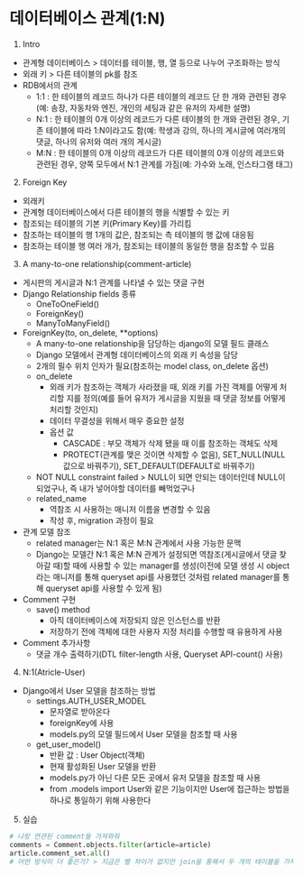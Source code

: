# 데이터베이스 관계(1:N)
1. Intro
- 관계형 데이터베이스 > 데이터를 테이블, 행, 열 등으로 나누어 구조화하는 방식
- 외래 키 > 다른 테이블의 pk를 참조
- RDB에서의 관계
  - 1:1 : 한 테이블의 레코드 하나가 다른 테이블의 레코드 단 한 개와 관련된 경우(예: 송장, 자동차와 엔진, 개인의 세팅과 같은 유저의 자세한 설명)
  - N:1 : 한 테이블의 0개 이상의 레코드가 다른 테이블의 한 개와 관련된 경우, 기존 테이블에 따라 1:N이라고도 함(예: 학생과 강의, 하나의 게시글에 여러개의 댓글, 하나의 유저와 여러 개의 게시글)
  - M:N : 한 테이블의 0개 이상의 레코드가 다른 테이블의 0개 이상의 레코드와 관련된 경우, 양쪽 모두에서 N:1 관계를 가짐(예: 가수와 노래, 인스타그램 태그)

2. Foreign Key
- 외래키
- 관계형 데이터베이스에서 다른 테이블의 행을 식별할 수 있는 키
- 참조되는 테이블의 기본 키(Primary Key)를 가리킴
- 참조하는 테이블의 행 1개의 값은, 참조되는 측 테이블의 행 값에 대응됨
- 참조하는 테이블 행 여러 개가, 참조되는 테이블의 동일한 행을 참조할 수 있음

3. A many-to-one relationship(comment-article)
- 게시판의 게시글과 N:1 관계를 나타낼 수 있는 댓글 구현
- Django Relationship fields 종류
  - OneToOneField()
  - ForeignKey()
  - ManyToManyField()
- ForeignKey(to, on_delete, **options)
  - A many-to-one relationship을 담당하는 django의 모델 필드 클래스
  - Django 모델에서 관계형 데이터베이스의 외래 키 속성을 담당
  - 2개의 필수 위치 인자가 필요(참조하는 model class, on_delete 옵션)
  - on_delete
    - 외래 키가 참조하는 객체가 사라졌을 때, 외래 키를 가진 객체를 어떻게 처리할 지를 정의(예를 들어 유저가 게시글을 지웠을 때 댓글 정보를 어떻게 처리할 것인지)
    - 데이터 무결성을 위해서 매우 중요한 설정
    - 옵션 값
      - CASCADE : 부모 객체가 삭제 됐을 때 이를 참조하는 객체도 삭제
      - PROTECT(관계를 맺은 것이면 삭제할 수 없음), SET_NULL(NULL 값으로 바꿔주기), SET_DEFAULT(DEFAULT로 바꿔주기)
  - NOT NULL constraint failed > NULL이 되면 안되는 데이터인데 NULL이 되었구나, 즉 내가 넣어야할 데이터를 빼먹었구나
  - related_name
    - 역참조 시 사용하는 매니저 이름을 변경할 수 있음
    - 작성 후, migration 과정이 필요
- 관계 모델 참조
  - related manager는 N:1 혹은 M:N 관계에서 사용 가능한 문맥
  - Django는 모델간 N:1 혹은 M:N 관계가 설정되면 역참조(게시글에서 댓글 찾아갈 때)할 때에 사용할 수 있는 manager를 생성(이전에 모델 생성 시 object라는 매니저를 통해 queryset api를 사용했던 것처럼 related manager를 통해 queryset api를 사용할 수 있게 됨)
- Comment 구현
  - save() method
    - 아직 데이터베이스에 저장되지 않은 인스턴스를 반환
    - 저장하기 전에 객체에 대한 사용자 지정 처리를 수행할 때 유용하게 사용
- Comment 추가사항
  - 댓글 개수 출력하기(DTL filter-length 사용, Queryset API-count() 사용)

4. N:1(Atricle-User)
- Django에서 User 모델을 참조하는 방법
  - settings.AUTH_USER_MODEL
    - 문자열로 받아온다
    - foreignKey에 사용
    - models.py의 모델 필드에서 User 모델을 참조할 때 사용
  - get_user_model()
    - 반환 값 : User Object(객체)
    - 현재 활성화된 User 모델을 반환
    - models.py가 아닌 다른 모든 곳에서 유저 모델을 참조할 때 사용
    - from .models import User와 같은 기능이지만 User에 접근하는 방법을 하나로 통일하기 위해 사용한다

5. 실습
```python
# 나랑 연관된 comment들 가져와줘
comments = Comment.objects.filter(article=article)
article.comment_set.all()
# 어떤 방식이 더 좋은가? > 지금은 별 차이가 없지만 join을 통해서 두 개의 테이블을 가져올 때 첫 번째 방법은 사용할 수가 없다
```